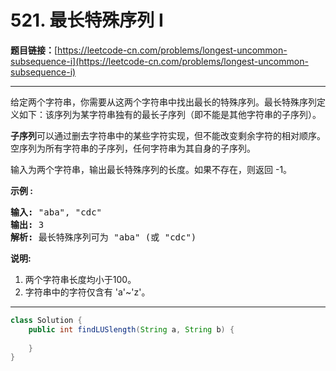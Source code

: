# 521. 最长特殊序列 Ⅰ

**题目链接：**[https://leetcode-cn.com/problems/longest-uncommon-subsequence-i](https://leetcode-cn.com/problems/longest-uncommon-subsequence-i)

---

<div class="content__1Y2H">
 <div class="notranslate">
  <p>给定两个字符串，你需要从这两个字符串中找出最长的特殊序列。最长特殊序列定义如下：该序列为某字符串独有的最长子序列（即不能是其他字符串的子序列）。</p> 
  <p><strong>子序列</strong>可以通过删去字符串中的某些字符实现，但不能改变剩余字符的相对顺序。空序列为所有字符串的子序列，任何字符串为其自身的子序列。</p> 
  <p>输入为两个字符串，输出最长特殊序列的长度。如果不存在，则返回 -1。</p> 
  <p><strong>示例 :</strong></p> 
  <pre class="language-text"><strong>输入:</strong> "aba", "cdc"
<strong>输出:</strong> 3
<strong>解析:</strong> 最长特殊序列可为 "aba" (或 "cdc")
</pre> 
  <p><strong>说明:</strong></p> 
  <ol> 
   <li>两个字符串长度均小于100。</li> 
   <li>字符串中的字符仅含有&nbsp;'a'~'z'。</li> 
  </ol> 
 </div>
</div>

---

```java
class Solution {
    public int findLUSlength(String a, String b) {
        
    }
}
```